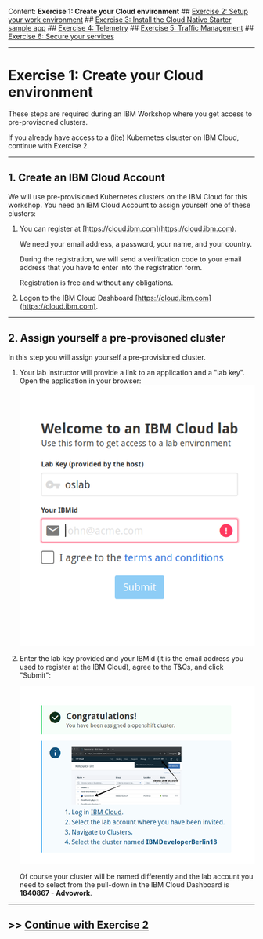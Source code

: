 Content:
**Exercise 1: Create your Cloud environment** ##
[Exercise 2: Setup your work environment](exercise2.md) ##
[Exercise 3: Install the Cloud Native Starter sample app](exercise3.md) ##
[Exercise 4: Telemetry](exercise4.md) ##
[Exercise 5: Traffic Management](exercise5.md) ##
[Exercise 6: Secure your services](exercise6.md)

---

# Exercise 1: Create your Cloud environment

These steps are required during an IBM Workshop where you get access to pre-provisoned clusters.

If you already have access to a (lite) Kubernetes clsuster on IBM Cloud, continue with Exercise 2.

---

## 1. Create an IBM Cloud Account

We will use pre-provisioned Kubernetes clusters on the IBM Cloud for this workshop. You need an IBM Cloud Account to assign yourself one of these clusters:

1. You can register at [https://cloud.ibm.com](https://cloud.ibm.com).

    We need your email address, a password, your name, and your country. 
    
    During the registration, we will send a verification code to your email address that you have to enter into the registration form. 
    
    Registration is free and without any obligations.

1. Logon to the IBM Cloud Dashboard [https://cloud.ibm.com](https://cloud.ibm.com).

---

## 2. Assign yourself a pre-provisoned cluster

In this step you will assign yourself a pre-provisioned cluster. 

1. Your lab instructor will provide a link to an application and a "lab key". Open the application in your browser:
   ![granttool1](../images/granttool1.png)
   
2. Enter the lab key provided and your IBMid (it is the email address you used to register at the IBM Cloud), agree to the T&Cs, and click "Submit":

   ![granttool1](../images/granttool2.png)
   
    Of course your cluster will be named differently and the lab account you need to select from the pull-down in the IBM Cloud Dashboard is **1840867 - Advowork**.

---

## >> [Continue with Exercise 2](exercise2.md)
